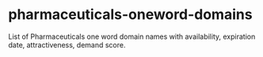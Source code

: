 # pharmaceuticals-oneword-domains
List of Pharmaceuticals one word domain names with availability, expiration date, attractiveness, demand score.
